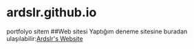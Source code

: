 # ardslr.github.io
portfolyo sitem
##Web sitesi
Yaptığım deneme sitesine buradan ulaşılabilir:[Ardslr's Website](https://ardslr-github-io.vercel.app/)
